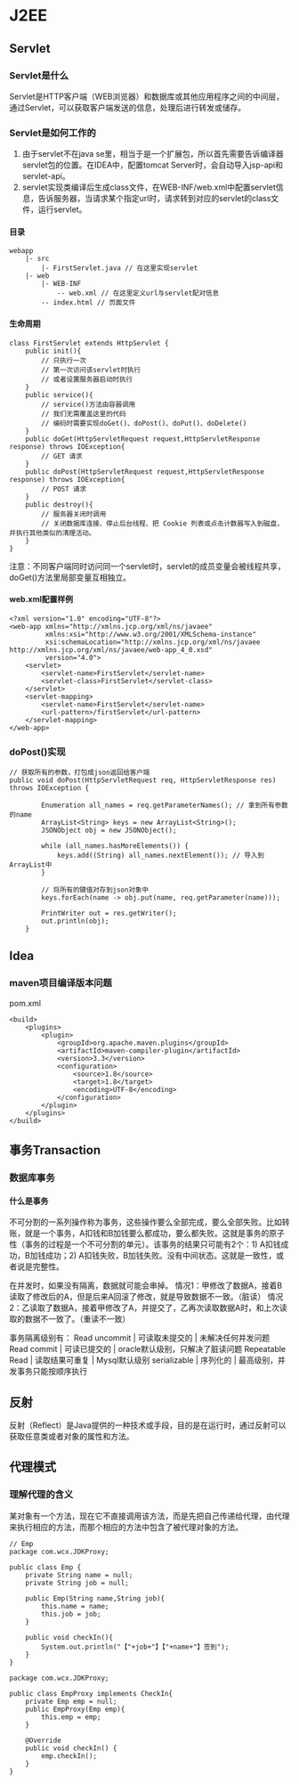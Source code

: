 # J2EE
## Servlet
### Servlet是什么
Servlet是HTTP客户端（WEB浏览器）和数据库或其他应用程序之间的中间层，通过Servlet，可以获取客户端发送的信息，处理后进行转发或储存。
### Servlet是如何工作的
1. 由于servlet不在java se里，相当于是一个扩展包，所以首先需要告诉编译器servlet包的位置。在IDEA中，配置tomcat Server时，会自动导入jsp-api和servlet-api。
2. servlet实现类编译后生成class文件，在WEB-INF/web.xml中配置servlet信息，告诉服务器，当请求某个指定url时，请求转到对应的servlet的class文件，运行servlet。

#### 目录
```
webapp
    |- src
        |- FirstServlet.java // 在这里实现servlet
    |- web
        |- WEB-INF
            -- web.xml // 在这里定义url与servlet配对信息
        -- index.html // 页面文件

```
#### 生命周期
```
class FirstServlet extends HttpServlet {
    public init(){
        // 只执行一次
        // 第一次访问该servlet时执行
        // 或者设置服务器启动时执行
    }
    public service(){
        // service()方法由容器调用
        // 我们无需覆盖这里的代码
        // 编码时需要实现doGet()、doPost()、doPut()、doDelete()
    } 
    public doGet(HttpServletRequest request,HttpServletResponse response) throws IOException{
        // GET 请求
    }
    public doPost(HttpServletRequest request,HttpServletResponse response) throws IOException{
        // POST 请求
    }
    public destroy(){
        // 服务器关闭时调用
        // 关闭数据库连接、停止后台线程、把 Cookie 列表或点击计数器写入到磁盘，并执行其他类似的清理活动。
    }
}
```
注意：不同客户端同时访问同一个servlet时，servlet的成员变量会被线程共享，doGet()方法里局部变量互相独立。
#### web.xml配置样例
```
<?xml version="1.0" encoding="UTF-8"?>
<web-app xmlns="http://xmlns.jcp.org/xml/ns/javaee"
         xmlns:xsi="http://www.w3.org/2001/XMLSchema-instance"
         xsi:schemaLocation="http://xmlns.jcp.org/xml/ns/javaee http://xmlns.jcp.org/xml/ns/javaee/web-app_4_0.xsd"
         version="4.0">
    <servlet>
        <servlet-name>FirstServlet</servlet-name>
        <servlet-class>FirstServlet</servlet-class>
    </servlet>
    <servlet-mapping>
        <servlet-name>FirstServlet</servlet-name>
        <url-pattern>/firstServlet</url-pattern>
    </servlet-mapping>
</web-app>
```
### doPost()实现
```
// 获取所有的参数，打包成json返回给客户端
public void doPost(HttpServletRequest req, HttpServletResponse res) throws IOException {

        Enumeration all_names = req.getParameterNames(); // 拿到所有参数的name
        ArrayList<String> keys = new ArrayList<String>();
        JSONObject obj = new JSONObject();

        while (all_names.hasMoreElements()) {
            keys.add((String) all_names.nextElement()); // 导入到ArrayList中
        }

        // 将所有的键值对存到json对象中
        keys.forEach(name -> obj.put(name, req.getParameter(name)));

        PrintWriter out = res.getWriter();
        out.println(obj);
    }
```
## Idea
### maven项目编译版本问题
pom.xml
```
<build>
    <plugins>
        <plugin>
            <groupId>org.apache.maven.plugins</groupId>
            <artifactId>maven-compiler-plugin</artifactId>
            <version>3.3</version>
            <configuration>
                <source>1.8</source>
                <target>1.8</target>
                <encoding>UTF-8</encoding>
            </configuration>
        </plugin>
    </plugins>
</build>
```
## 事务Transaction
### 数据库事务
#### 什么是事务
不可分割的一系列操作称为事务，这些操作要么全部完成，要么全部失败。比如转账，就是一个事务，A扣钱和B加钱要么都成功，要么都失败。这就是事务的原子性（事务的过程是一个不可分割的单元）。该事务的结果只可能有2个：1) A扣钱成功，B加钱成功；2) A扣钱失败，B加钱失败。没有中间状态。这就是一致性，或者说是完整性。

在并发时，如果没有隔离，数据就可能会串掉。
情况1：甲修改了数据A，接着B读取了修改后的A，但是后来A回滚了修改，就是导致数据不一致。（脏读）
情况2：乙读取了数据A，接着甲修改了A，并提交了，乙再次读取数据A时，和上次读取的数据不一致了。（重读不一致）

事务隔离级别有：
Read uncommit | 可读取未提交的 | 未解决任何并发问题
Read commit | 可读已提交的 | oracle默认级别，只解决了脏读问题
Repeatable Read | 读取结果可重复 | Mysql默认级别
serializable | 序列化的 | 最高级别，并发事务只能按顺序执行
## 反射
反射（Reflect）是Java提供的一种技术或手段，目的是在运行时，通过反射可以获取任意类或者对象的属性和方法。
## 代理模式
### 理解代理的含义
某对象有一个方法，现在它不直接调用该方法，而是先把自己传递给代理，由代理来执行相应的方法，而那个相应的方法中包含了被代理对象的方法。

```
// Emp
package com.wcx.JDKProxy;

public class Emp {
    private String name = null;
    private String job = null;

    public Emp(String name,String job){
        this.name = name;
        this.job = job;
    }

    public void checkIn(){
        System.out.println("【"+job+"】【"+name+"】签到");
    }
}
```
```
package com.wcx.JDKProxy;

public class EmpProxy implements CheckIn{
    private Emp emp = null;
    public EmpProxy(Emp emp){
        this.emp = emp;
    }

    @Override
    public void checkIn() {
        emp.checkIn();
    }
}
```